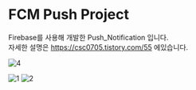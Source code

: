 # FCM Push Project

Firebase를 사용해 개발한 Push_Notification 입니다. <br/>
자세한 설명은 https://csc0705.tistory.com/55 에있습니다. 

![4](https://user-images.githubusercontent.com/43715399/55664361-5015ea00-5867-11e9-9f52-deba19ec9475.gif)

![1](https://user-images.githubusercontent.com/43715399/55664358-4c826300-5867-11e9-986f-6c1b03702c86.PNG)
![2](https://user-images.githubusercontent.com/43715399/55664360-4e4c2680-5867-11e9-8ec7-e1b81e28c94b.PNG)
